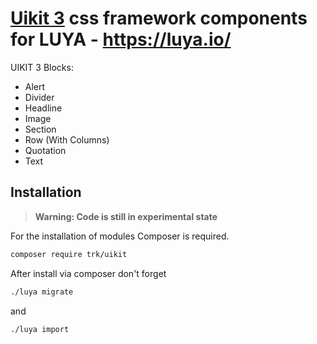 # [Uikit 3](https://getuikit.com/) css framework components for LUYA - https://luya.io/

UIKIT 3 Blocks:

+ Alert
+ Divider
+ Headline
+ Image
+ Section
+ Row (With Columns)
+ Quotation
+ Text

## Installation

> **Warning: Code is still in experimental state**

For the installation of modules Composer is required.

```sh
composer require trk/uikit
```

After install via composer don't forget

```sh
./luya migrate
```

and

```sh
./luya import
```